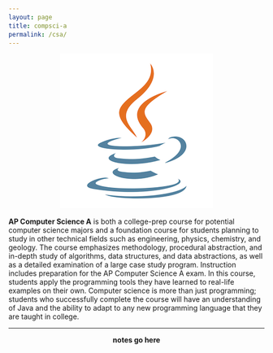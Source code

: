 ```yaml
---
layout: page
title: compsci-a
permalink: /csa/
---
```


<script src="https://www.w3schools.com/lib/w3.js"></script>
<p align="center"><a href="javascript:void(0)" onclick="w3.toggleShow('#notes'); w3.toggleShow('#placeholder');"> <img src="/d-img/csa.png" border="0"> </a></p>
<b>AP Computer Science A</b> is both a college-prep course for potential computer science majors and a foundation course for students planning to study in other technical fields such as engineering, physics, chemistry, and geology. The course emphasizes methodology, procedural abstraction, and in-depth study of algorithms, data structures, and data abstractions, as well as a detailed examination of a large case study program. Instruction includes preparation for the AP Computer Science A exam. In this course, students apply the programming tools they have learned to real-life examples on their own. Computer science is more than just programming; students who successfully complete the course will have an understanding of Java and the ability to adapt to any new programming language that they are taught in college.
  
--- 

<p id="placeholder" align="center"> <b> notes go here </b> </p>

<p id='notes' style='display:none;'>		
<iframe src="https://apteacher.github.io/d-ca-html/csa.html" width="100%" height="1000" frameborder="0" marginheight="0" marginwidth="0">Loading…</iframe>
</p>
